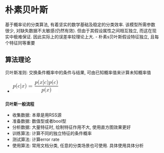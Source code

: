 # 朴素贝叶斯

基于概率论的分类算法, 有着坚实的数学基础及稳定的分类效率. 该模型所需参数很少, 对缺失数据不太敏感(仍然有效).
但由于其假设属性之间相互独立, 而这在现实中极难保证. 因此实际上的误差率较理论上大.
    - 朴素s贝叶斯假设特征独立, 且每个特征同等重要

## 算法理论

贝叶斯准则: 交换条件概率中的条件与结果, 可由已知概率值来计算未知概率值
- ![](MularGif/Chapter4Gif/Bayes%20base.gif)


### <small>贝叶斯一般流程</small>

- 收集数据: 本章是用RSS源
- 准备数据: 数值型或者bool型
- 分析数据: 大量特征时, 绘制特征作用不大, 使用直方图效果更好
- 训练算法: 计算不同的独立特征的条件概率
- 测试算法: 计算error rate
- 使用算法: 常用文档分类, 任意的分类场景也可使用. 具体使用具体分析

